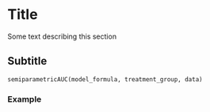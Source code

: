 # Title

Some text describing this section

## Subtitle

```@docs
semiparametricAUC(model_formula, treatment_group, data)
```

### Example
